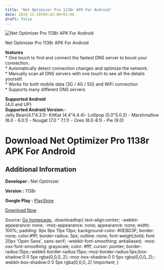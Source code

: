 ```yaml
---
title: 'Net Optimizer Pro 1138r APK For Android'
date: 2019-12-20T09:42:00+01:00
draft: false
---
```


![Net Optimizer Pro 1138r APK For Android](https://i0.wp.com/apkhome.net/wp-content/uploads/2019/12/Net-Optimizer-Pro-1138r.png "Net Optimizer Pro 1138r APK For Android")

  

Net Optimizer Pro 1138r APK For Android

**features**  
\* One touch to find and connect the fastest DNS server to boost your connection.  
\* Automatically detect connection changes and optimize the network.  
\* Manually scan all DNS servers with one touch to see all the details yourself.  
\* Works for both mobile data (3G / 4G / 5G) and WiFi connection  
\* Supports many different DNS servers

**Supported Android**  
{4.0 and UP}  
**Supported Android Version**:-  
Jelly Bean(4.1"4.3.1)- KitKat (4.4"4.4.4)- Lollipop (5.0"5.0.2) - Marshmallow (6.0 - 6.0.1) - Nougat (7.0 " 7.1.1) - Oreo (8.0-8.1) - Pie (9.0)

Download Net Optimizer Pro 1138r APK For Android
================================================

Additional Information
----------------------

**Developer :** Net Optimizer

**Version :** 1138r

**Google Play :** [PlayStore](https://play.google.com/store/apps/details?id=com.burakgon.netoptimizer&hl=en)

  

[Download Now](https://store4app.co/post/net-optimizer-pro-1138r-apk-for-android_1576782462)

  
Source: [Go homepage.](https://store4app.co/post/net-optimizer-pro-1138r-apk-for-android_1576782462) .downloadtop{ text-align:center; -webkit-appearance: none; -moz-appearance: none; appearance: none; width: 100%; padding: 9px 9px 11px 13px; background-color: #0EBD3F; border: none; color:#fff; border-radius: 3px; outline: none; font-weight;bold; font: 20px 'Open Sans', sans-serif; -webkit-font-smoothing: antialiased; -moz-osx-font-smoothing: grayscale; color: #fff; cursor: pointer; border-radius:15px;-webkit-border-radius:15px;-moz-border-radius:5px;box-shadow:0 0 5px rgba(0,0,0,.2);-moz-box-shadow:0 0 5px rgba(0,0,0,.2);-webkit-box-shadow:0 0 5px rgba(0,0,0,.2) !important; }